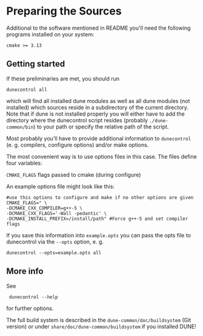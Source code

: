 Preparing the Sources
=========================

Additional to the software mentioned in README you'll need the
following programs installed on your system:

    cmake >= 3.13

Getting started
---------------

If these preliminaries are met, you should run

    dunecontrol all

which will find all installed dune modules as well as all dune modules
(not installed) which sources reside in a subdirectory of the current
directory. Note that if dune is not installed properly you will either
have to add the directory where the dunecontrol script resides (probably
`./dune-common/bin`) to your path or specify the relative path of the script.

Most probably you'll have to provide additional information to `dunecontrol`
(e. g. compilers, configure options) and/or make options.

The most convenient way is to use options files in this case. The files
define four variables:

`CMAKE_FLAGS`      flags passed to cmake (during configure)

An example options file might look like this:

```
#use this options to configure and make if no other options are given
CMAKE_FLAGS=" \
-DCMAKE_CXX_COMPILER=g++-5 \
-DCMAKE_CXX_FLAGS='-Wall -pedantic' \
-DCMAKE_INSTALL_PREFIX=/install/path" #Force g++-5 and set compiler flags
```
If you save this information into `example.opts` you can pass the opts file to
dunecontrol via the `--opts` option, e. g.

    dunecontrol --opts=example.opts all

More info
---------

See

     dunecontrol --help

for further options.


The full build system is described in the `dune-common/doc/buildsystem` (Git version) or under `share/doc/dune-common/buildsystem` if you installed DUNE!
